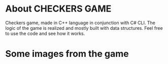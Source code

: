 # About CHECKERS GAME

Checkers game, made in C++ language in conjunction with C# CLI. The logic of the game is realized and mostly built with data structures. Feel free to use the code and see how it works.

# Some images from the game